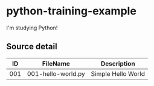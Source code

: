 # python-training-example

I'm studying Python!

## Source detail

|ID|FileName|Description|
|--|--|--|
|001|001-hello-world.py|Simple Hello World|